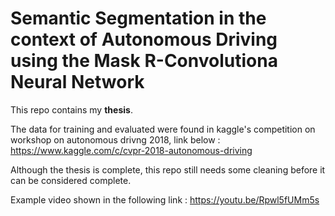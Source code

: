 # Semantic Segmentation in the context of Autonomous Driving using the Mask R-Convolutiona Neural Network
This repo contains my **thesis**.

The data for training and evaluated were found in kaggle's competition on workshop on autonomous drivng 2018, link below :
https://www.kaggle.com/c/cvpr-2018-autonomous-driving

Although the thesis is complete, this repo still needs some cleaning before it can be considered complete.

Example video shown in the following link : https://youtu.be/Rpwl5fUMm5s

